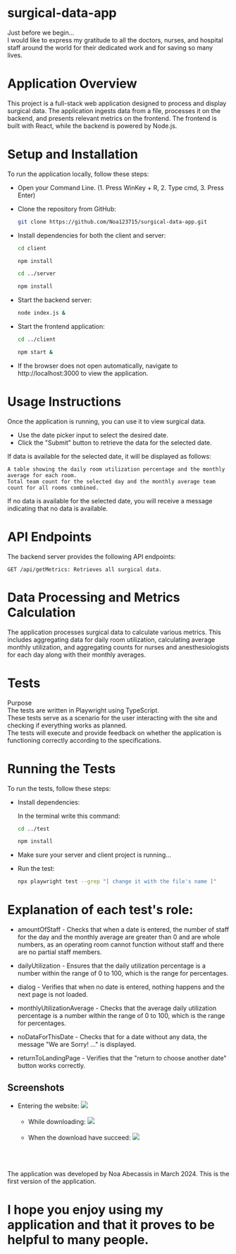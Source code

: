 # surgical-data-app
Just before we begin... <br/>
I would like to express my gratitude to all the doctors, nurses, and hospital staff around the world for their dedicated work and for saving so many lives.

# Application Overview
This project is a full-stack web application designed to process and display surgical data. The application ingests data from a file, processes it on the backend, and presents relevant metrics on the frontend. The frontend is built with React, while the backend is powered by Node.js.

# Setup and Installation
To run the application locally, follow these steps:
- Open your Command Line. (1. Press WinKey + R, 2. Type cmd, 3. Press Enter)
- Clone the repository from GitHub: 

    ```bash
    git clone https://github.com/Noa123715/surgical-data-app.git
    ```

- Install dependencies for both the client and server:

    ```bash
    cd client
    ```

    ```bash
    npm install
    ```

    ```bash
    cd ../server
    ```

    ```bash 
    npm install
    ```

- Start the backend server:

    ```bash
    node index.js &
    ```

- Start the frontend application:

    ```bash
    cd ../client
    ```

    ```bash
    npm start &
    ```

- If the browser does not open automatically, navigate to http://localhost:3000 to view the application.

# Usage Instructions
Once the application is running, you can use it to view surgical data.
- Use the date picker input to select the desired date.
- Click the "Submit" button to retrieve the data for the selected date.

If data is available for the selected date, it will be displayed as follows:

    A table showing the daily room utilization percentage and the monthly average for each room.
    Total team count for the selected day and the monthly average team count for all rooms combined.

If no data is available for the selected date, you will receive a message indicating that no data is available.

# API Endpoints
The backend server provides the following API endpoints:

    GET /api/getMetrics: Retrieves all surgical data.

# Data Processing and Metrics Calculation
The application processes surgical data to calculate various metrics. This includes aggregating data for daily room utilization, calculating average monthly utilization, and aggregating counts for nurses and anesthesiologists for each day along with their monthly averages.

# Tests
Purpose <br/>
The tests are written in Playwright using TypeScript.<br/>
These tests serve as a scenario for the user interacting with the site and checking if everything works as planned. <br/>
The tests will execute and provide feedback on whether the application is functioning correctly according to the specifications.

# Running the Tests
To run the tests, follow these steps:

- Install dependencies:

    In the terminal write this command:

    ```bash
    cd ../test
    ```

    ```bash
    npm install
    ```

- Make sure your server and client project is running...

- Run the test: 
    ```bash
    npx playwright test --grep "[ change it with the file's name ]"
    ``` 


# Explanation of each test's role:

- amountOfStaff - Checks that when a date is entered, the number of staff for the day and the monthly average are greater than 0 and are whole numbers, as an operating room cannot function without staff and there are no partial staff members.

- dailyUtilization - Ensures that the daily utilization percentage is a number within the range of 0 to 100, which is the range for percentages.

- dialog - Verifies that when no date is entered, nothing happens and the next page is not loaded.

- monthlyUtilizationAverage - Checks that the average daily utilization percentage is a number within the range of 0 to 100, which is the range for percentages.

- noDataForThisDate - Checks that for a date without any data, the message "We are Sorry! ..." is displayed.

- returnToLandingPage - Verifies that the "return to choose another date" button works correctly.

## Screenshots
- Entering the website:
  <img src="https://github.com/noa123715/surgical-data-app/screenshots/landingPage.png"> <br><br>
  - While downloading:
  <img src="https://github.com/noa123715/surgical-data-app/screenshots/Metrics.png"><br><br>
  - When the download have succeed:
  <img src="https://github.com/noa123715/surgical-data-app/screenshots/noAvailableData.png"><br><br>

<br/><br/>
The application was developed by Noa Abecassis in March 2024. This is the first version of the application.
<br/>

# I hope you enjoy using my application and that it proves to be helpful to many people.